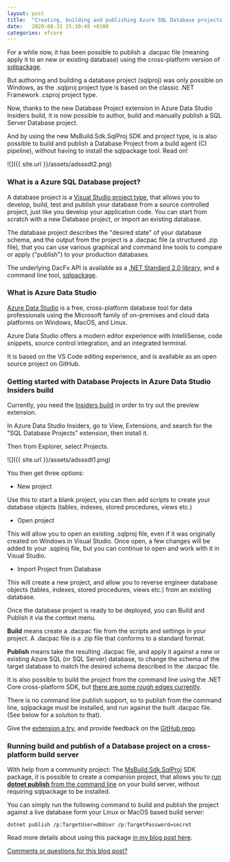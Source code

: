 ```yaml
---
layout: post
title:  "Creating, building and publishing Azure SQL Database projects on non-Windows platforms"
date:   2020-08-31 15:30:49 +0100
categories: efcore
---
```


For a while now, it has been possible to publish a .dacpac file (meaning apply it to an new or existing database) using the cross-platform version of [sqlpackage](https://docs.microsoft.com/sql/tools/sqlpackage-download?OSview=sql-server-ver15).

But authoring and building a database project (sqlproj) was only possible on Windows, as the .sqlproj project type is based on the classic .NET Framework .csproj project type.

Now, thanks to the new Database Project extension in Azure Data Studio Insiders build, it is now possible to author, build and manually publish a SQL Server Database project.

And by using the new MsBuild.Sdk.SqlProj SDK and project type, is is also possible to build and publish a Database Project from a build agent (CI pipeline), without having to install the sqlpackage tool. Read on! 

![]({{ site.url }}/assets/adsssdt2.png)

### What is a Azure SQL Database project?

A database project is a [Visual Studio project type](https://visualstudio.microsoft.com/vs/features/ssdt/), that allows you to develop, build, test and publish your database from a source controlled project, just like you develop your application code. You can start from scratch with a new Database project, or import an existing database.

The database project describes the "desired state" of your database schema, and the output from the project is a .dacpac file (a structured .zip file), that you can use various graphical and command line tools to compare or apply ("publish") to your production databases.

The underlying DacFx API is available as a [.NET Standard 2.0 library](https://www.nuget.org/packages/Microsoft.SqlServer.DACFx/150.4573.2), and a command line tool, [sqlpackage](https://docs.microsoft.com/sql/tools/sqlpackage?view=sql-server-ver15).

### What is Azure Data Studio

[Azure Data Studio](https://docs.microsoft.com/en-us/sql/azure-data-studio/what-is?view=sql-server-ver15) is a free, cross-platform database tool for data professionals using the Microsoft family of on-premises and cloud data platforms on Windows, MacOS, and Linux.

Azure Data Studio offers a modern editor experience with IntelliSense, code snippets, source control integration, and an integrated terminal.

It is based on the VS Code editing experience, and is available as an open source project on GitHub.

###  Getting started with Database Projects in Azure Data Studio Insiders build

Currently, you need the [Insiders build](https://github.com/microsoft/azuredatastudio#try-out-the-latest-insiders-build-from-main) in order to try out the preview extension.

In Azure Data Studio Insiders, go to View, Extensions, and search for the "SQL Database Projects" extension, then install it.

Then from Explorer, select Projects.

![]({{ site.url }}/assets/adsssdt1.png)

You then get three options:

- New project

Use this to start a blank project, you can then add scripts to create your database objects (tables, indexes, stored procedures, views etc.)

- Open project

This will allow you to open an existing .sqlproj file, even if it was originally created on Windows in Visual Studio. Once open, a few changes will be added to your .sqplroj file, but you can continue to open and work with it in Visual Studio.

- Import Project from Database

This will create a new project, and allow you to reverse engineer database objects (tables, indexes, stored procedures, views etc.) from an existing database.

Once the database project is ready to be deployed, you can Build and Publish it via the context menu.

**Build** means create a .dacpac file from the scripts and settings in your project. A .dacpac file is a .zip file that conforms to a standard format.

**Publish** means take the resulting .dacpac file, and apply it against a new or existing Azure SQL (or SQL Server) database, to change the schema of the target database to match the desired schema described in the .dacpac file.

It is also possible to build the project from the command line using the .NET Core cross-platform SDK, but [there are some rough edges currently](https://docs.microsoft.com/en-us/sql/azure-data-studio/sql-database-project-extension-build-from-command-line?view=sql-server-ver15).

There is no command line publish support, so to publish from the command line, sqlpackage must be installed, and run against the built .dacpac file. (See below for a solution to that).

Give the [extension a try](https://docs.microsoft.com/en-us/sql/azure-data-studio/sql-database-project-extension?view=sql-server-ver15), and provide feedback on the [GitHub repo](https://github.com/microsoft/azuredatastudio). 

### Running build and publish of a Database project on a cross-platform build server

With help from a community project: The [MsBuild.Sdk.SqlProj](https://github.com/rr-wfm/MSBuild.Sdk.SqlProj) SDK package, it is possible to create a companion project, that allows you to [run **dotnet publish** from the command line](https://github.com/rr-wfm/MSBuild.Sdk.SqlProj#publishing-support) on your build server, without requiring sqlpackage to be installed.

You can simply run the following command to build and publish the project against a live database form your Linux or MacOS based build server:

```dos
dotnet publish /p:TargetUser=dbUser /p:TargetPassword=secret
```

Read more details about using this package [in my blog post here](https://erikej.github.io/efcore/2020/05/11/ssdt-dacpac-netcore.html).


[Comments or questions for this blog post?](https://github.com/ErikEJ/erikej.github.io/issues/18)